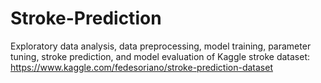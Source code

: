 # Stroke-Prediction
Exploratory data analysis, data preprocessing, model training, parameter tuning, stroke prediction, and model evaluation of Kaggle stroke dataset: https://www.kaggle.com/fedesoriano/stroke-prediction-dataset
